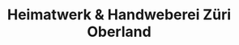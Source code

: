 ---
title: "Heimatwerk & Handweberei Züri Oberland"
url: /bauma/heimatwerk-und-handweberei-zueri-oberland/
shop: Textil
---